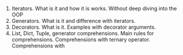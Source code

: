 1. Iterators. What is it and how it is works. Without deep diving into the OOP
2. Generators. What is it and difference with iterators.
3. Decorators. What is it. Examples with decorator arguments.
4. List, Dict, Tuple, generator comprehensions. Main rules for comprehensions. 
Comprehensions with ternary operator. Comprehensions with